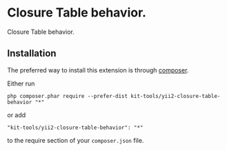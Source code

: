 Closure Table behavior.
=======================
Closure Table behavior.

Installation
------------

The preferred way to install this extension is through [composer](http://getcomposer.org/download/).

Either run

```
php composer.phar require --prefer-dist kit-tools/yii2-closure-table-behavior "*"
```

or add

```
"kit-tools/yii2-closure-table-behavior": "*"
```

to the require section of your `composer.json` file.

